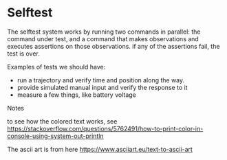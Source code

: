 # Selftest

The selftest system works by running two commands in parallel:
the command under test, and a command that makes observations
and executes assertions on those observations.  if any of the
assertions fail, the test is over.

Examples of tests we should have:

* run a trajectory and verify time and position along the way.
* provide simulated manual input and verify the response to it
* measure a few things, like battery voltage

Notes

to see how the colored text works, see
https://stackoverflow.com/questions/5762491/how-to-print-color-in-console-using-system-out-println

The ascii art is from here https://www.asciiart.eu/text-to-ascii-art